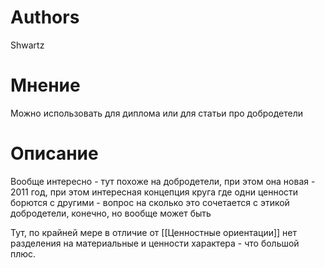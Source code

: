 #                  Authors

Shwartz

# Мнение

Можно использовать для диплома или для статьи про добродетели

# Описание

Вообще интересно - тут похоже на добродетели, при этом она новая - 2011 год, при этом интересная концепция круга где одни ценности борются с другими - вопрос на сколько это сочетается с этикой добродетели, конечно, но вообще может быть

Тут, по крайней мере в отличие от [[Ценностные ориентации]] нет разделения на материальные и ценности характера - что большой плюс.

